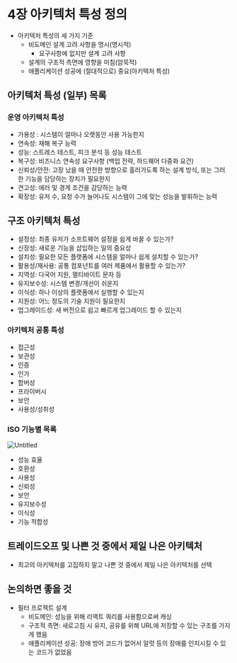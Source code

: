 # 4장 아키텍처 특성 정의

- 아키텍처 특성의 세 가지 기준
    - 비도메인 설계 고려 사항을 명시(명시적)
        - 요구사항에 없지만 설계 고려 사항
    - 설계의 구조적 측면에 영향을 미침(암묵적)
    - 애플리케이션 성공에 (절대적으로) 중요(아키텍처 특성)

## 아키텍처 특성 (일부) 목록

### 운영 아키텍처 특성

- 가용성 : 시스템이 얼마나 오랫동안 사용 가능한지
- 연속성: 재해 복구 능력
- 성능: 스트레스 테스트, 피크 분석 등 성능 테스트
- 복구성: 비즈니스 연속성 요구사항 (백업 전략, 하드웨어 다중화 요건)
- 신뢰성/안전: 고장 났을 때 안전한 방향으로 흘러가도록 하는 설계 방식, 또는 그러한 기능을 담당하는 장치가 필요한지
- 견고성: 에러 및 경계 조건을 감당하는 능력
- 확장성: 유저 수, 요청 수가 늘어나도 시스템이 그에 맞는 성능을 발휘하는 능력

## 구조 아키텍처 특성

- 설정성: 최종 유저가 소프트웨어 설정을 쉽게 바꿀 수 있는가?
- 신장성: 새로운 기능을 삽입하는 일의 중요성
- 설치성: 필요한 모든 플랫폼에 시스템을 얼마나 쉽게 설치할 수 있는가?
- 활용성/재사용: 공통 컴포넌트를 여러 제품에서 활용할 수 있는가?
- 지역성: 다국어 지원, 멀티바이트 문자 등
- 유지보수성: 시스템 변경/개선이 쉬운지
- 이식성: 하나 이상의 플랫폼에서 실행할 수 있는지
- 지원성: 어느 정도의 기술 지원이 필요한지
- 업그레이드성: 새 버전으로 쉽고 빠르게 업그레이드 할 수 있는지

### 아키텍처 공통 특성

- 접근성
- 보관성
- 인증
- 인가
- 합버성
- 프라이버시
- 보안
- 사용성/성취성

### ISO 기능별 목록

![Untitled](https://s3-us-west-2.amazonaws.com/secure.notion-static.com/77fcb98c-eb2d-4ab3-bf8e-c98ac8c6e91b/Untitled.png)

- 성능 효율
- 호환성
- 사용성
- 신뢰성
- 보안
- 유지보수성
- 이식성
- 기능 적합성

## 트레이드오프 및 나쁜 것 중에서 제일 나은 아키텍처

- 최고의 아키텍처를 고집하지 말고 나쁜 것 중에서 제일 나은 아키텍처를 선택

## 논의하면 좋을 것

- 필터 프로젝트 설계
    - 비도메인: 성능을 위해 리액트 쿼리를 사용함으로써 캐싱
    - 구조적 측면: 새로고침 시 유지, 공유를 위해 URL에 저장할 수 있는 구조를 가지게 했음
    - 애플리케이션 성공: 장애 방어 코드가 없어서 알럿 등의 장애를 인지시킬 수 있는 코드가 없었음